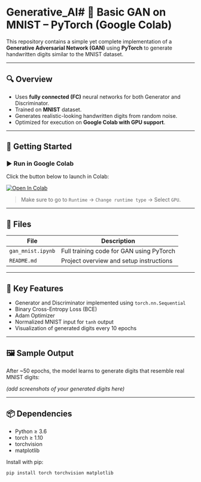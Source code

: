 # Generative_AI# 🧠 Basic GAN on MNIST – PyTorch (Google Colab)

This repository contains a simple yet complete implementation of a **Generative Adversarial Network (GAN)** using **PyTorch** to generate handwritten digits similar to the MNIST dataset.

---

## 🔍 Overview

- Uses **fully connected (FC)** neural networks for both Generator and Discriminator.
- Trained on **MNIST** dataset.
- Generates realistic-looking handwritten digits from random noise.
- Optimized for execution on **Google Colab with GPU support**.

---

## 🚀 Getting Started

### ▶️ Run in Google Colab

Click the button below to launch in Colab:

[![Open In Colab](https://colab.research.google.com/assets/colab-badge.svg)](https://colab.research.google.com/)

> Make sure to go to `Runtime` → `Change runtime type` → Select `GPU`.

---

## 📁 Files

| File | Description |
|------|-------------|
| `gan_mnist.ipynb` | Full training code for GAN using PyTorch |
| `README.md`       | Project overview and setup instructions  |

---

## 🧠 Key Features

- Generator and Discriminator implemented using `torch.nn.Sequential`
- Binary Cross-Entropy Loss (BCE)
- Adam Optimizer
- Normalized MNIST input for `tanh` output
- Visualization of generated digits every 10 epochs

---

## 🖼️ Sample Output

After ~50 epochs, the model learns to generate digits that resemble real MNIST digits:

*(add screenshots of your generated digits here)*

---

## 📦 Dependencies

- Python ≥ 3.6
- torch ≥ 1.10
- torchvision
- matplotlib

Install with pip:
```bash
pip install torch torchvision matplotlib

